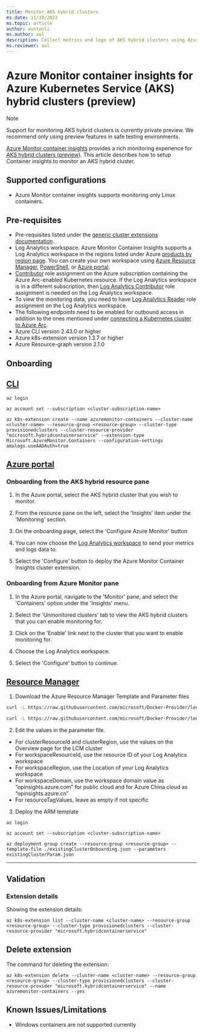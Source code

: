 ```yaml
---
title: Monitor AKS hybrid clusters
ms.date: 11/10/2022
ms.topic: article
author: austonli
ms.author: aul
description: Collect metrics and logs of AKS hybrid clusters using Azure Monitor.
ms.reviewer: aul
---
```


# Azure Monitor container insights for Azure Kubernetes Service (AKS) hybrid clusters (preview)

>[!NOTE]
>Support for monitoring AKS hybrid clusters is currently private preview. We recommend only using preview features in safe testing environments.

[Azure Monitor container insights](./container-insights-overview.md) provides a rich monitoring experience for [AKS hybrid clusters (preview)](/azure/aks/hybrid/aks-hybrid-options-overview). This article describes how to setup Container insights to monitor an AKS hybrid cluster.



## Supported configurations

- Azure Monitor container insights supports monitoring only Linux containers.

## Pre-requisites

- Pre-requisites listed under the [generic cluster extensions documentation](../../azure-arc/kubernetes/extensions.md#prerequisites).
- Log Analytics workspace. Azure Monitor Container Insights supports a Log Analytics workspace in the regions listed under Azure [products by region page](https://azure.microsoft.com/global-infrastructure/services/?regions=all&products=monitor). You can create your own workspace using [Azure Resource Manager](../logs/resource-manager-workspace.md), [PowerShell](../logs/powershell-workspace-configuration.md), or [Azure portal](../logs/quick-create-workspace.md).
- [Contributor](../../role-based-access-control/built-in-roles.md#contributor) role assignment on the Azure subscription containing the Azure Arc-enabled Kubernetes resource. If the Log Analytics workspace is in a different subscription, then [Log Analytics Contributor](../logs/manage-access.md#azure-rbac) role assignment is needed on the Log Analytics workspace.
- To view the monitoring data, you need to have [Log Analytics Reader](../logs/manage-access.md#azure-rbac) role assignment on the Log Analytics workspace.
- The following endpoints need to be enabled for outbound access in addition to the ones mentioned under [connecting a Kubernetes cluster to Azure Arc](../../azure-arc/kubernetes/quickstart-connect-cluster.md#meet-network-requirements).
- Azure CLI version 2.43.0 or higher
- Azure k8s-extension version 1.3.7 or higher
- Azure Resource-graph version 2.1.0

## Onboarding

## [CLI](#tab/create-cli)

```acli
az login

az account set --subscription <cluster-subscription-name>

az k8s-extension create --name azuremonitor-containers --cluster-name <cluster-name> --resource-group <resource-group> --cluster-type provisionedclusters --cluster-resource-provider "microsoft.hybridcontainerservice" --extension-type Microsoft.AzureMonitor.Containers --configuration-settings amalogs.useAADAuth=true
```
## [Azure portal](#tab/create-portal)

### Onboarding from the AKS hybrid resource pane

1. In the Azure portal, select the AKS hybrid cluster that you wish to monitor.

2. From the resource pane on the left, select the 'Insights' item under the 'Monitoring' section.

3. On the onboarding page, select the 'Configure Azure Monitor' button

4. You can now choose the [Log Analytics workspace](../logs/quick-create-workspace.md) to send your metrics and logs data to.

5. Select the 'Configure' button to deploy the Azure Monitor Container Insights cluster extension.

### Onboarding from Azure Monitor pane

1. In the Azure portal, navigate to the 'Monitor' pane, and select the 'Containers' option under the 'Insights' menu.

2. Select the 'Unmonitored clusters' tab to view the AKS hybrid clusters that you can enable monitoring for.

3. Click on the 'Enable' link next to the cluster that you want to enable monitoring for.

4. Choose the Log Analytics workspace. 

5. Select the 'Configure' button to continue.


## [Resource Manager](#tab/create-arm)

1. Download the Azure Resource Manager Template and Parameter files

```bash
curl -L https://raw.githubusercontent.com/microsoft/Docker-Provider/longw/lcm-private-preview/scripts/onboarding/templates/arc-k8s-extension-provisionedcluster-msi-auth/existingClusterOnboarding.json -o existingClusterOnboarding.json
```

```bash
curl -L https://raw.githubusercontent.com/microsoft/Docker-Provider/longw/lcm-private-preview/scripts/onboarding/templates/arc-k8s-extension-provisionedcluster-msi-auth/existingClusterParam.json -o existingClusterParam.json
```

2. Edit the values in the parameter file.

  - For clusterResourceId and clusterRegion, use the values on the Overview page for the LCM cluster
  - For workspaceResourceId, use the resource ID of your Log Analytics workspace
  - For workspaceRegion, use the Location of your Log Analytics workspace
  - For workspaceDomain, use the workspace domain value as “opinsights.azure.com” for public cloud and for Azure China cloud as “opinsights.azure.cn”
  - For resourceTagValues, leave as empty if not specific

3. Deploy the ARM template

```azurecli
az login

az account set --subscription <cluster-subscription-name>

az deployment group create --resource-group <resource-group> --template-file ./existingClusterOnboarding.json --parameters existingClusterParam.json
```
---

## Validation

### Extension details

Showing the extension details:

```azcli
az k8s-extension list --cluster-name <cluster-name> --resource-group <resource-group> --cluster-type provisionedclusters --cluster-resource-provider "microsoft.hybridcontainerservice"
```


## Delete extension

The command for deleting the extension:

```azcli
az k8s-extension delete --cluster-name <cluster-name> --resource-group <resource-group> --cluster-type provisionedclusters --cluster-resource-provider "microsoft.hybridcontainerservice" --name azuremonitor-containers --yes
```

## Known Issues/Limitations

- Windows containers are not supported currently
